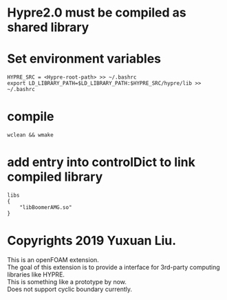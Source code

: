 # Hypre2.0 must be compiled as shared library  

# Set environment variables  
	HYPRE_SRC = <Hypre-root-path> >> ~/.bashrc  
	export LD_LIBRARY_PATH=$LD_LIBRARY_PATH:$HYPRE_SRC/hypre/lib >> ~/.bashrc

# compile  
	wclean && wmake

# add entry into controlDict to link compiled library  
	libs  
	{  
		"libBoomerAMG.so"	  
	}  

###
# Copyrights 2019 Yuxuan Liu.  
This is an openFOAM extension.  
The goal of this extension is to provide a interface for 3rd-party computing libraries 
like HYPRE.  
This is something like a prototype by now.  
Does not support cyclic boundary currently.  


